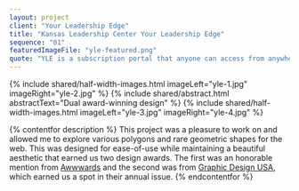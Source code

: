 ```yaml
---
layout: project
client: "Your Leadership Edge"
title: "Kansas Leadership Center Your Leadership Edge"
sequence: "01"
featuredImageFile: "yle-featured.png"
quote: "YLE is a subscription portal that anyone can access from anywhere around the world. The portal gives you access to the Kansas Leadership Center resources and teachings, both online and in-person. Your Leadership Edge operates as a subsidiary of the Kansas Leadership Center with all profit directed back to the mission work of the organization."
---
```


{% include shared/half-width-images.html imageLeft="yle-1.jpg" imageRight="yle-2.jpg" %}
{% include shared/abstract.html abstractText="Dual award-winning design" %}
{% include shared/half-width-images.html imageLeft="yle-3.jpg" imageRight="yle-4.jpg" %}

{% contentfor description %}
This project was a pleasure to work on and allowed me to explore various polygons and rare geometric shapes for the web. This was designed for ease-of-use while maintaining a beautiful aesthetic that earned us two design awards. The first was an honorable mention from <a href="http://www.awwwards.com/best-websites/your-leadership-edge-a-klc-experience-1/">Awwwards</a> and the second was from <a href="http://gdusa.com/uncategorized/2015-american-web-design-awards-winner?eid=6676">Graphic Design USA</a>, which earned us a spot in their annual issue.
{% endcontentfor %}
